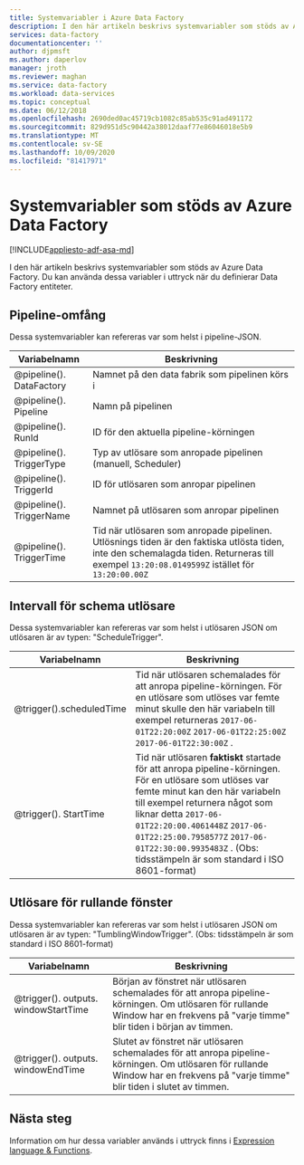 ```yaml
---
title: Systemvariabler i Azure Data Factory
description: I den här artikeln beskrivs systemvariabler som stöds av Azure Data Factory. Du kan använda dessa variabler i uttryck när du definierar Data Factory entiteter.
services: data-factory
documentationcenter: ''
author: djpmsft
ms.author: daperlov
manager: jroth
ms.reviewer: maghan
ms.service: data-factory
ms.workload: data-services
ms.topic: conceptual
ms.date: 06/12/2018
ms.openlocfilehash: 2690ded0ac45719cb1082c85ab535c91ad491172
ms.sourcegitcommit: 829d951d5c90442a38012daaf77e86046018e5b9
ms.translationtype: MT
ms.contentlocale: sv-SE
ms.lasthandoff: 10/09/2020
ms.locfileid: "81417971"
---
```

# <a name="system-variables-supported-by-azure-data-factory"></a>Systemvariabler som stöds av Azure Data Factory
[!INCLUDE[appliesto-adf-asa-md](includes/appliesto-adf-asa-md.md)]

I den här artikeln beskrivs systemvariabler som stöds av Azure Data Factory. Du kan använda dessa variabler i uttryck när du definierar Data Factory entiteter.

## <a name="pipeline-scope"></a>Pipeline-omfång
Dessa systemvariabler kan refereras var som helst i pipeline-JSON.

| Variabelnamn | Beskrivning |
| --- | --- |
| @pipeline(). DataFactory |Namnet på den data fabrik som pipelinen körs i |
| @pipeline(). Pipeline |Namn på pipelinen |
| @pipeline(). RunId | ID för den aktuella pipeline-körningen |
| @pipeline(). TriggerType | Typ av utlösare som anropade pipelinen (manuell, Scheduler) |
| @pipeline(). TriggerId| ID för utlösaren som anropar pipelinen |
| @pipeline(). TriggerName| Namnet på utlösaren som anropar pipelinen |
| @pipeline(). TriggerTime| Tid när utlösaren som anropade pipelinen. Utlösnings tiden är den faktiska utlösta tiden, inte den schemalagda tiden. Returneras till exempel `13:20:08.0149599Z` istället för `13:20:00.00Z` |

## <a name="schedule-trigger-scope"></a>Intervall för schema utlösare
Dessa systemvariabler kan refereras var som helst i utlösaren JSON om utlösaren är av typen: "ScheduleTrigger".

| Variabelnamn | Beskrivning |
| --- | --- |
| @trigger().scheduledTime |Tid när utlösaren schemalades för att anropa pipeline-körningen. För en utlösare som utlöses var femte minut skulle den här variabeln till exempel returneras `2017-06-01T22:20:00Z` `2017-06-01T22:25:00Z` `2017-06-01T22:30:00Z` .|
| @trigger(). StartTime |Tid när utlösaren **faktiskt** startade för att anropa pipeline-körningen. För en utlösare som utlöses var femte minut kan den här variabeln till exempel returnera något som liknar detta `2017-06-01T22:20:00.4061448Z` `2017-06-01T22:25:00.7958577Z` `2017-06-01T22:30:00.9935483Z` . (Obs: tidsstämpeln är som standard i ISO 8601-format)|

## <a name="tumbling-window-trigger-scope"></a>Utlösare för rullande fönster
Dessa systemvariabler kan refereras var som helst i utlösaren JSON om utlösaren är av typen: "TumblingWindowTrigger".
(Obs: tidsstämpeln är som standard i ISO 8601-format)

| Variabelnamn | Beskrivning |
| --- | --- |
| @trigger(). outputs. windowStartTime |Början av fönstret när utlösaren schemalades för att anropa pipeline-körningen. Om utlösaren för rullande Window har en frekvens på "varje timme" blir tiden i början av timmen.|
| @trigger(). outputs. windowEndTime |Slutet av fönstret när utlösaren schemalades för att anropa pipeline-körningen. Om utlösaren för rullande Window har en frekvens på "varje timme" blir tiden i slutet av timmen.|
## <a name="next-steps"></a>Nästa steg
Information om hur dessa variabler används i uttryck finns i [Expression language & Functions](control-flow-expression-language-functions.md).
